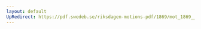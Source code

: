 ```yaml
---
layout: default
UpRedirect: https://pdf.swedeb.se/riksdagen-motions-pdf/1869/mot_1869__fk__00011/mot_1869__fk__00011_001.pdf
---
```

